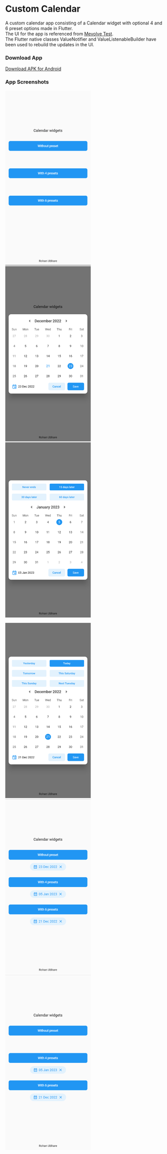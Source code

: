 # Custom Calendar

A custom calendar app consisting of a Calendar widget with optional 4 and 6 preset options made in Flutter.  
The UI for the app is referenced from [Mevolve Test](https://www.figma.com/file/2p2qBV77ImBXnUqVYoi9yq/Mevolve-Test).  
The Flutter native classes ValueNotifier and ValueListenableBuilder have been used to rebuild the updates in the UI.

### Download App
[Download APK for Android](https://github.com/rohanubhare/custom-calendar/blob/master/apk/custom_calendar.apk)

### App Screenshots
<p float="left">
  <img src="/screenshots/1.png" width="270" />
  <img src="/screenshots/2.png" width="270" /> 
  <img src="/screenshots/3.png" width="270" />
</p>

<p float="left">
  <img src="/screenshots/4.png" width="270" />
  <img src="/screenshots/5.png" width="270" /> 
  <img src="/screenshots/6.png" width="270" />
</p>

